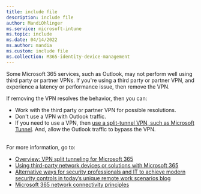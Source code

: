 ```yaml
---
title: include file
description: include file
author: MandiOhlinger
ms.service: microsoft-intune
ms.topic: include
ms.date: 04/14/2022
ms.author: mandia
ms.custom: include file
ms.collection: M365-identity-device-management
---
```


<!-- This include file is used in the VPN settings lists for all platforms in /configuration. -->

Some Microsoft 365 services, such as Outlook, may not perform well using third party or partner VPNs. If you're using a third party or partner VPN, and experience a latency or performance issue, then remove the VPN.<br/>

If removing the VPN resolves the behavior, then you can:<br/>

- Work with the third party or partner VPN for possible resolutions.
- Don't use a VPN with Outlook traffic.
- If you need to use a VPN, then [use a split-tunnel VPN, such as Microsoft Tunnel](../protect/microsoft-tunnel-overview.md). And, allow the Outlook traffic to bypass the VPN.
<br/>
For more information, go to:<br/>

- [Overview: VPN split tunneling for Microsoft 365](/microsoft-365/enterprise/microsoft-365-vpn-split-tunnel)
- [Using third-party network devices or solutions with Microsoft 365](/office365/troubleshoot/miscellaneous/office-365-third-party-network-devices)
- [Alternative ways for security professionals and IT to achieve modern security controls in today’s unique remote work scenarios blog](https://www.microsoft.com/security/blog/2020/03/26/alternative-security-professionals-it-achieve-modern-security-controls-todays-unique-remote-work-scenarios/)
- [Microsoft 365 network connectivity principles](/microsoft-365/enterprise/microsoft-365-network-connectivity-principles)